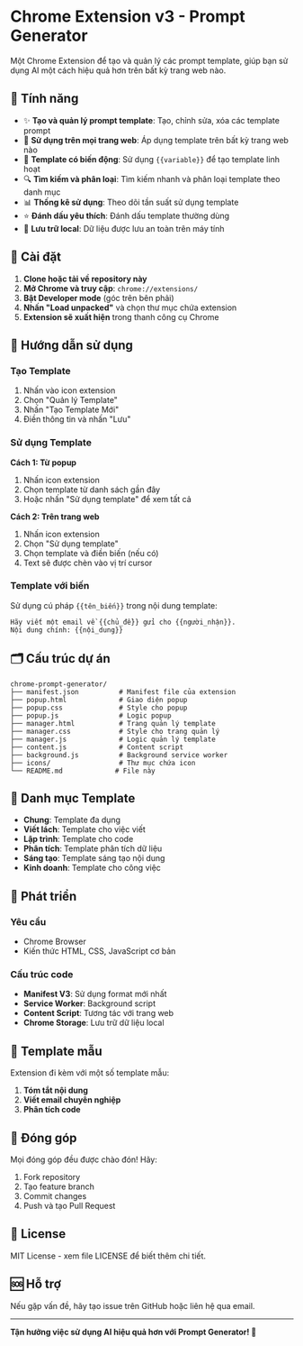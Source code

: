# Chrome Extension v3 - Prompt Generator

Một Chrome Extension để tạo và quản lý các prompt template, giúp bạn sử dụng AI một cách hiệu quả hơn trên bất kỳ trang web nào.

## 🌟 Tính năng

- ✨ **Tạo và quản lý prompt template**: Tạo, chỉnh sửa, xóa các template prompt
- 🎯 **Sử dụng trên mọi trang web**: Áp dụng template trên bất kỳ trang web nào
- 📝 **Template có biến động**: Sử dụng `{{variable}}` để tạo template linh hoạt
- 🔍 **Tìm kiếm và phân loại**: Tìm kiếm nhanh và phân loại template theo danh mục
- 📊 **Thống kê sử dụng**: Theo dõi tần suất sử dụng template
- ⭐ **Đánh dấu yêu thích**: Đánh dấu template thường dùng
- 💾 **Lưu trữ local**: Dữ liệu được lưu an toàn trên máy tính

## 🚀 Cài đặt

1. **Clone hoặc tải về repository này**
2. **Mở Chrome và truy cập**: `chrome://extensions/`
3. **Bật Developer mode** (góc trên bên phải)
4. **Nhấn "Load unpacked"** và chọn thư mục chứa extension
5. **Extension sẽ xuất hiện** trong thanh công cụ Chrome

## 📖 Hướng dẫn sử dụng

### Tạo Template
1. Nhấn vào icon extension
2. Chọn "Quản lý Template"
3. Nhấn "Tạo Template Mới"
4. Điền thông tin và nhấn "Lưu"

### Sử dụng Template
**Cách 1: Từ popup**
1. Nhấn icon extension
2. Chọn template từ danh sách gần đây
3. Hoặc nhấn "Sử dụng template" để xem tất cả

**Cách 2: Trên trang web**
1. Nhấn icon extension
2. Chọn "Sử dụng template"
3. Chọn template và điền biến (nếu có)
4. Text sẽ được chèn vào vị trí cursor

### Template với biến
Sử dụng cú pháp `{{tên_biến}}` trong nội dung template:

```
Hãy viết một email về {{chủ_đề}} gửi cho {{người_nhận}}.
Nội dung chính: {{nội_dung}}
```

## 🗂️ Cấu trúc dự án

```
chrome-prompt-generator/
├── manifest.json          # Manifest file của extension
├── popup.html             # Giao diện popup
├── popup.css              # Style cho popup
├── popup.js               # Logic popup
├── manager.html           # Trang quản lý template
├── manager.css            # Style cho trang quản lý
├── manager.js             # Logic quản lý template
├── content.js             # Content script
├── background.js          # Background service worker
├── icons/                 # Thư mục chứa icon
└── README.md             # File này
```

## 🎨 Danh mục Template

- **Chung**: Template đa dụng
- **Viết lách**: Template cho việc viết
- **Lập trình**: Template cho code
- **Phân tích**: Template phân tích dữ liệu
- **Sáng tạo**: Template sáng tạo nội dung
- **Kinh doanh**: Template cho công việc

## 🔧 Phát triển

### Yêu cầu
- Chrome Browser
- Kiến thức HTML, CSS, JavaScript cơ bản

### Cấu trúc code
- **Manifest V3**: Sử dụng format mới nhất
- **Service Worker**: Background script
- **Content Script**: Tương tác với trang web
- **Chrome Storage**: Lưu trữ dữ liệu local

## 📝 Template mẫu

Extension đi kèm với một số template mẫu:

1. **Tóm tắt nội dung**
2. **Viết email chuyên nghiệp** 
3. **Phân tích code**

## 🤝 Đóng góp

Mọi đóng góp đều được chào đón! Hãy:

1. Fork repository
2. Tạo feature branch
3. Commit changes
4. Push và tạo Pull Request

## 📄 License

MIT License - xem file LICENSE để biết thêm chi tiết.

## 🆘 Hỗ trợ

Nếu gặp vấn đề, hãy tạo issue trên GitHub hoặc liên hệ qua email.

---

**Tận hưởng việc sử dụng AI hiệu quả hơn với Prompt Generator! 🚀**
